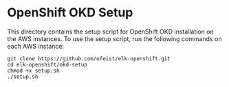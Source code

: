 # OpenShift OKD Setup
This directory contains the setup script for OpenShift OKD installation on the AWS instances.
To use the setup script, run the following commands on each AWS instance:

```
git clone https://github.com/ofeist/elk-openshift.git
cd elk-openshift/okd-setup
chmod +x setup.sh
./setup.sh
```

